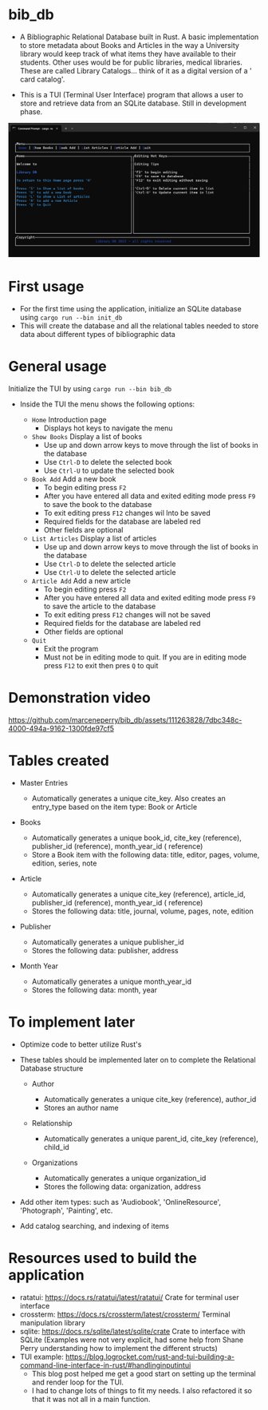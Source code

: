 # bib_db

- A Bibliographic Relational Database built in Rust. A basic implementation to store metadata about Books and Articles
  in
  the way a University library would keep track of what items they have available to their students. Other uses would be
  for public libraries, medical libraries. These are called Library Catalogs... think of it as a digital version of a '
  card catalog'.

- This is a TUI (Terminal User Interface) program that allows a user to store and retrieve data from an SQLite database.
  Still in development phase.

![img.png](img.png)

# First usage

- For the first time using the application, initialize an SQLite database using `cargo run --bin init_db`
- This will create the database and all the relational tables needed to store data about different types of
  bibliographic
  data

# General usage

Initialize the TUI by using `cargo run --bin bib_db`

- Inside the TUI the menu shows the following options:

    - `Home` Introduction page
        - Displays hot keys to navigate the menu
    - `Show Books` Display a list of books
        - Use up and down arrow keys to move through the list of books in the database
        - Use `Ctrl-D` to delete the selected book
        - Use `Ctrl-U` to update the selected book
    - `Book Add` Add a new book
        - To begin editing press `F2`
        - After you have entered all data and exited editing mode press `F9` to save the book to the database
        - To exit editing press `F12` changes wil lnto be saved
        - Required fields for the database are labeled red
        - Other fields are optional
    - `List Articles` Display a list of articles
        - Use up and down arrow keys to move through the list of books in the database
        - Use `Ctrl-D` to delete the selected article
        - Use `Ctrl-U` to delete the selected article
    - `Article Add` Add a new article
        - To begin editing press `F2`
        - After you have entered all data and exited editing mode press `F9` to save the article to the database
        - To exit editing press `F12` changes will not be saved
        - Required fields for the database are labeled red
        - Other fields are optional
    - `Quit`
        - Exit the program
        - Must not be in editing mode to quit. If you are in editing mode press `F12` to exit then pres `Q` to quit

# Demonstration video

https://github.com/marceneperry/bib_db/assets/111263828/7dbc348c-4000-494a-9162-1300fde97cf5

# Tables created

- Master Entries
    - Automatically generates a unique cite_key. Also creates an entry_type based on the item type: Book or Article

- Books
    - Automatically generates a unique book_id, cite_key (reference), publisher_id (reference), month_year_id (
      reference)
    - Store a Book item with the following data: title, editor, pages, volume, edition, series, note

- Article
    - Automatically generates a unique cite_key (reference), article_id, publisher_id (reference), month_year_id (
      reference)
    - Stores the following data: title, journal, volume, pages, note, edition

- Publisher
    - Automatically generates a unique publisher_id
    - Stores the following data: publisher, address

- Month Year
    - Automatically generates a unique month_year_id
    - Stores the following data: month, year

# To implement later

- Optimize code to better utilize Rust's

- These tables should be implemented later on to complete the Relational Database structure

    - Author
        - Automatically generates a unique cite_key (reference), author_id
        - Stores an author name

    - Relationship
        - Automatically generates a unique parent_id, cite_key (reference), child_id

    - Organizations
        - Automatically generates a unique organization_id
        - Stores the following data: organization, address

- Add other item types: such as 'Audiobook', 'OnlineResource', 'Photograph', 'Painting', etc.

- Add catalog searching, and indexing of items

# Resources used to build the application

- ratatui: https://docs.rs/ratatui/latest/ratatui/ Crate for terminal user interface
- crossterm: https://docs.rs/crossterm/latest/crossterm/ Terminal manipulation library
- sqlite: https://docs.rs/sqlite/latest/sqlite/crate Crate to interface with SQLite (Examples were not very explicit,
  had some help from Shane Perry understanding how to implement the different structs)
- TUI example: https://blog.logrocket.com/rust-and-tui-building-a-command-line-interface-in-rust/#handlinginputintui
    - This blog post helped me get a good start on setting up the terminal and render loop for the TUI.
    - I had to change lots of things to fit my needs. I also refactored it so that it was not all in a main function.
